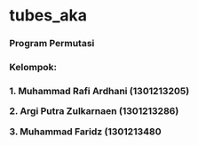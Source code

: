 # tubes_aka
<h3 >Program Permutasi<h3/>
<h3 >Kelompok:<h3/>
<p>1. Muhammad Rafi Ardhani (1301213205)</p>
<p>2. Argi Putra Zulkarnaen (1301213286)</P>
<p>3. Muhammad Faridz (1301213480</P>
